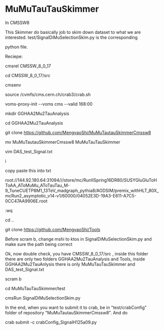 # MuMuTauTauSkimmer
In CMSSW8

This Skimmer do basically job to skim down dataset to what we are interested. test/SignalDiMuSelectionSkim.py is the corresponding

python file.


Reciepe: 

cmsrel CMSSW_8_0_17

cd CMSSW_8_0_17/src

cmsenv

source /cvmfs/cms.cern.ch/crab3/crab.sh

voms-proxy-init --voms cms --valid 168:00

mkdir GGHAA2Mu2TauAnalysis

cd GGHAA2Mu2TauAnalysis

git clone https://github.com/MengyaoShi/MuMuTautauSkimmerCmssw8 

mv MuMuTautauSkimmerCmssw8 MuMuTauTauSkimmer

vim DAS_test_Signal.txt

i

copy paste this into txt

root://144.92.180.64:31094///store/mc/RunIISpring16DR80/SUSYGluGluToHToAA_AToMuMu_AToTauTau_M-9_TuneCUETP8M1_13TeV_madgraph_pythia8/AODSIM/premix_withHLT_80X_mcRun2_asymptotic_v14-v1/60000/04052E3D-19A3-E611-A7C5-0CC47AA9906E.root



:wq

cd ..

git clone https://github.com/MengyaoShi/Tools

Before scram b, change mshi to ktos in SignalDiMuSelectionSkim.py and make sure the path being correct

Ok, now double check, you have CMSSW_8_0_17/src , inside this folder there are only two folders GGHAA2Mu2TauAnalysis and Tools, inside GGHAA2Mu2TauAnlysis there is only MuMuTauTauSkimmer and DAS_test_Signal.txt

scram b

cd MuMuTauTauSkimmer/test

cmsRun SignalDiMuSelectionSkim.py

In the end, when you want to submit it to crab, be in "test/crabConfig" folder of repository "MuMuTautauSkimmerCmssw8". And do

crab submit -c crabConfig_SignalH125a09.py




